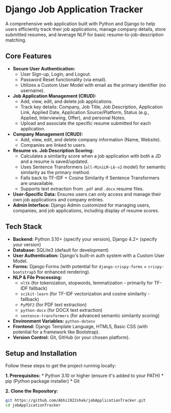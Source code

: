 # Django Job Application Tracker

A comprehensive web application built with Python and Django to help users efficiently track their job applications, manage company details, store submitted resumes, and leverage NLP for basic resume-to-job-description matching.

## Core Features

*   **Secure User Authentication:**
    *   User Sign-up, Login, and Logout.
    *   Password Reset functionality (via email).
    *   Utilizes a Custom User Model with email as the primary identifier (no username).
*   **Job Application Management (CRUD):**
    *   Add, view, edit, and delete job applications.
    *   Track key details: Company, Job Title, Job Description, Application Link, Applied Date, Application Source/Platform, Status (e.g., Applied, Interviewing, Offer), and personal Notes.
    *   Upload and associate the specific resume submitted for each application.
*   **Company Management (CRUD):**
    *   Add, view, edit, and delete company information (Name, Website).
    *   Companies are linked to users.
*   **Resume vs. Job Description Scoring:**
    *   Calculates a similarity score when a job application with both a JD and a resume is saved/updated.
    *   Uses Sentence Transformers (`all-MiniLM-L6-v2` model) for semantic similarity as the primary method.
    *   Falls back to TF-IDF + Cosine Similarity if Sentence Transformers are unavailable.
    *   Supports text extraction from `.pdf` and `.docx` resume files.
*   **User-Specific Data:** Ensures users can only access and manage their own job applications and company entries.
*   **Admin Interface:** Django Admin customized for managing users, companies, and job applications, including display of resume scores.

## Tech Stack

*   **Backend:** Python 3.10+ (specify your version), Django 4.2+ (specify your version)
*   **Database:** SQLite3 (default for development)
*   **User Authentication:** Django's built-in auth system with a Custom User Model.
*   **Forms:** Django Forms (with potential for `django-crispy-forms` + `crispy-bootstrap5` for enhanced rendering).
*   **NLP & File Processing:**
    *   `nltk` (for tokenization, stopwords, lemmatization - primarily for TF-IDF fallback)
    *   `scikit-learn` (for TF-IDF vectorization and cosine similarity - fallback)
    *   `PyPDF2` (for PDF text extraction)
    *   `python-docx` (for DOCX text extraction)
    *   `sentence-transformers` (for advanced semantic similarity scoring)
*   **Environment Variables:** `python-dotenv`
*   **Frontend:** Django Template Language, HTML5, Basic CSS (with potential for a framework like Bootstrap).
*   **Version Control:** Git, GitHub (or your chosen platform).

## Setup and Installation

Follow these steps to get the project running locally:

**1. Prerequisites:**
    * Python 3.10 or higher (ensure it's added to your PATH)
    * pip (Python package installer)
    * Git

**2. Clone the Repository:**
   ```bash
   git https://github.com/Abhi1922shek/jobApplicationTracker.git
   cd jobApplicationTracker